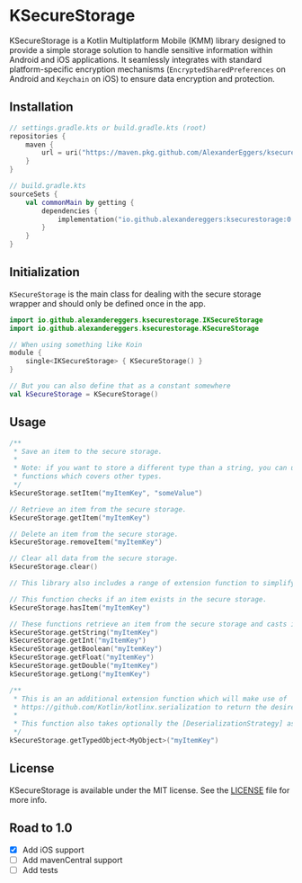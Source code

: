# KSecureStorage

KSecureStorage is a Kotlin Multiplatform Mobile (KMM) library designed to provide a simple storage solution to handle sensitive information within Android and iOS applications. 
It seamlessly integrates with standard platform-specific encryption mechanisms (`EncryptedSharedPreferences` on Android and `Keychain` on iOS) to ensure data encryption and protection.

## Installation

```kotlin
// settings.gradle.kts or build.gradle.kts (root)
repositories {
    maven {
        url = uri("https://maven.pkg.github.com/AlexanderEggers/ksecurestorage")
    }
}

// build.gradle.kts
sourceSets {
    val commonMain by getting {
        dependencies {
            implementation("io.github.alexandereggers:ksecurestorage:0.0.3")
        }
    }
}
```

## Initialization

`KSecureStorage` is the main class for dealing with the secure storage wrapper and should only be defined once in the app.

```kotlin
import io.github.alexandereggers.ksecurestorage.IKSecureStorage
import io.github.alexandereggers.ksecurestorage.KSecureStorage

// When using something like Koin
module {
    single<IKSecureStorage> { KSecureStorage() }
}

// But you can also define that as a constant somewhere
val kSecureStorage = KSecureStorage()
```

## Usage

```kotlin
/**
 * Save an item to the secure storage.
 * 
 * Note: if you want to store a different type than a string, you can use the setItem extension 
 * functions which covers other types.
 */
kSecureStorage.setItem("myItemKey", "someValue")

// Retrieve an item from the secure storage.
kSecureStorage.getItem("myItemKey")

// Delete an item from the secure storage.
kSecureStorage.removeItem("myItemKey")

// Clear all data from the secure storage.
kSecureStorage.clear()

// This library also includes a range of extension function to simplify the usage

// This function checks if an item exists in the secure storage.
kSecureStorage.hasItem("myItemKey")

// These functions retrieve an item from the secure storage and casts it to the desired type.
kSecureStorage.getString("myItemKey")
kSecureStorage.getInt("myItemKey")
kSecureStorage.getBoolean("myItemKey")
kSecureStorage.getFloat("myItemKey")
kSecureStorage.getDouble("myItemKey")
kSecureStorage.getLong("myItemKey")

/**
 * This is an an additional extension function which will make use of 
 * https://github.com/Kotlin/kotlinx.serialization to return the desired object type.
 * 
 * This function also takes optionally the [DeserializationStrategy] as a parameter.
 */
kSecureStorage.getTypedObject<MyObject>("myItemKey")
```

## License

KSecureStorage is available under the MIT license. See the [LICENSE](https://github.com/AlexanderEggers/ksecurestorage/blob/main/LICENSE) file for more info.

## Road to 1.0
- [x] Add iOS support
- [ ] Add mavenCentral support
- [ ] Add tests
